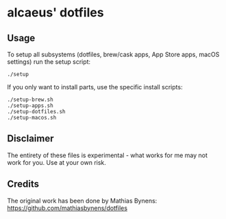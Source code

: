 # alcaeus' dotfiles

## Usage

To setup all subsystems (dotfiles, brew/cask apps, App Store apps, macOS settings) run the setup script:
```
./setup
```

If you only want to install parts, use the specific install scripts:
```
./setup-brew.sh
./setup-apps.sh
./setup-dotfiles.sh
./setup-macos.sh
```

## Disclaimer

The entirety of these files is experimental - what works for me may not work for you. Use at your own risk.

## Credits

The original work has been done by Mathias Bynens: https://github.com/mathiasbynens/dotfiles
